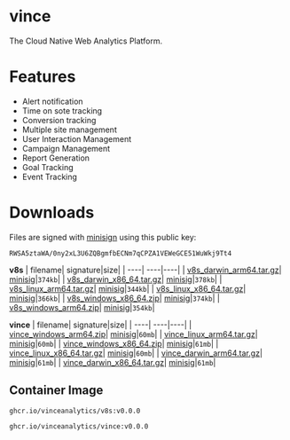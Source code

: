 # vince

The Cloud Native Web Analytics Platform.


# Features

- Alert notification
- Time on sote tracking
- Conversion tracking 
- Multiple site management
- User Interaction Management 
- Campaign Management 
- Report Generation
- Goal Tracking 
- Event Tracking 

# Downloads

Files are signed with [minisign](https://jedisct1.github.io/minisign/) using this public key:
```
RWSA5ztaWA/0ny2xL3U6ZQBgmfbECNm7qCPZA1VEWeGCE51WuWkj9Tt4
```


**v8s**
|                                                                                                              filename|                                                                                                    signature|size|
|                                                                                                                  ----|                                                                                                         ----|----|
|   [v8s_darwin_arm64.tar.gz](https://github.com/vinceanalytics/vince/releases/download/v0.0.0/v8s_darwin_arm64.tar.gz)|  [minisig](https://github.com/vinceanalytics/vince/releases/download/v0.0.0/v8s_darwin_arm64.tar.gz.minisig)|`374kb`|
| [v8s_darwin_x86_64.tar.gz](https://github.com/vinceanalytics/vince/releases/download/v0.0.0/v8s_darwin_x86_64.tar.gz)| [minisig](https://github.com/vinceanalytics/vince/releases/download/v0.0.0/v8s_darwin_x86_64.tar.gz.minisig)|`378kb`|
|     [v8s_linux_arm64.tar.gz](https://github.com/vinceanalytics/vince/releases/download/v0.0.0/v8s_linux_arm64.tar.gz)|   [minisig](https://github.com/vinceanalytics/vince/releases/download/v0.0.0/v8s_linux_arm64.tar.gz.minisig)|`344kb`|
|   [v8s_linux_x86_64.tar.gz](https://github.com/vinceanalytics/vince/releases/download/v0.0.0/v8s_linux_x86_64.tar.gz)|  [minisig](https://github.com/vinceanalytics/vince/releases/download/v0.0.0/v8s_linux_x86_64.tar.gz.minisig)|`366kb`|
|     [v8s_windows_x86_64.zip](https://github.com/vinceanalytics/vince/releases/download/v0.0.0/v8s_windows_x86_64.zip)|   [minisig](https://github.com/vinceanalytics/vince/releases/download/v0.0.0/v8s_windows_x86_64.zip.minisig)|`374kb`|
|       [v8s_windows_arm64.zip](https://github.com/vinceanalytics/vince/releases/download/v0.0.0/v8s_windows_arm64.zip)|    [minisig](https://github.com/vinceanalytics/vince/releases/download/v0.0.0/v8s_windows_arm64.zip.minisig)|`354kb`|


**vince**
|                                                                                                                  filename|                                                                                                      signature|size|
|                                                                                                                      ----|                                                                                                           ----|----|
|       [vince_windows_arm64.zip](https://github.com/vinceanalytics/vince/releases/download/v0.0.0/vince_windows_arm64.zip)|    [minisig](https://github.com/vinceanalytics/vince/releases/download/v0.0.0/vince_windows_arm64.zip.minisig)|`60mb`|
|     [vince_linux_arm64.tar.gz](https://github.com/vinceanalytics/vince/releases/download/v0.0.0/vince_linux_arm64.tar.gz)|   [minisig](https://github.com/vinceanalytics/vince/releases/download/v0.0.0/vince_linux_arm64.tar.gz.minisig)|`60mb`|
|     [vince_windows_x86_64.zip](https://github.com/vinceanalytics/vince/releases/download/v0.0.0/vince_windows_x86_64.zip)|   [minisig](https://github.com/vinceanalytics/vince/releases/download/v0.0.0/vince_windows_x86_64.zip.minisig)|`61mb`|
|   [vince_linux_x86_64.tar.gz](https://github.com/vinceanalytics/vince/releases/download/v0.0.0/vince_linux_x86_64.tar.gz)|  [minisig](https://github.com/vinceanalytics/vince/releases/download/v0.0.0/vince_linux_x86_64.tar.gz.minisig)|`60mb`|
|   [vince_darwin_arm64.tar.gz](https://github.com/vinceanalytics/vince/releases/download/v0.0.0/vince_darwin_arm64.tar.gz)|  [minisig](https://github.com/vinceanalytics/vince/releases/download/v0.0.0/vince_darwin_arm64.tar.gz.minisig)|`61mb`|
| [vince_darwin_x86_64.tar.gz](https://github.com/vinceanalytics/vince/releases/download/v0.0.0/vince_darwin_x86_64.tar.gz)| [minisig](https://github.com/vinceanalytics/vince/releases/download/v0.0.0/vince_darwin_x86_64.tar.gz.minisig)|`61mb`|



## Container Image
```
ghcr.io/vinceanalytics/v8s:v0.0.0
```

```
ghcr.io/vinceanalytics/vince:v0.0.0
```

